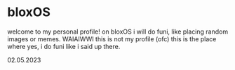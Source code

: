 # bloxOS
welcome to my personal profile! on bloxOS i will do funi, like placing random images or memes.
WAIAIWWI
this is not my profile (ofc) this is the place where yes, i do funi like i said up there.




02.05.2023
